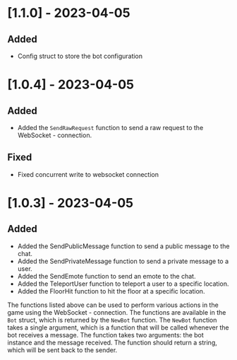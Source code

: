 # [1.1.0] - 2023-04-05
## Added
- Config struct to store the bot configuration

# [1.0.4] - 2023-04-05
## Added
- Added the `SendRawRequest` function to send a raw request to the WebSocket - connection.

## Fixed
- Fixed concurrent write to websocket connection

# [1.0.3] - 2023-04-05
## Added
- Added the SendPublicMessage function to send a public message to the chat.
- Added the SendPrivateMessage function to send a private message to a user.
- Added the SendEmote function to send an emote to the chat.
- Added the TeleportUser function to teleport a user to a specific location.
- Added the FloorHit function to hit the floor at a specific location.
  
The functions listed above can be used to perform various actions in the game using the WebSocket - connection. The functions are available in the `Bot` struct, which is returned by the `NewBot` function. The `NewBot` function takes a single argument, which is a function that will be called whenever the bot receives a message. The function takes two arguments: the bot instance and the message received. The function should return a string, which will be sent back to the sender.